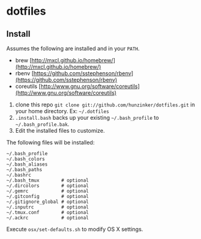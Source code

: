 dotfiles
========

## Install

Assumes the following are installed and in your `PATH`.

  - brew [http://mxcl.github.io/homebrew/](http://mxcl.github.io/homebrew/)
  - rbenv [https://github.com/sstephenson/rbenv](https://github.com/sstephenson/rbenv)
  - coreutils [http://www.gnu.org/software/coreutils](http://www.gnu.org/software/coreutils)

1. clone this repo `git clone git://github.com/hunzinker/dotfiles.git` in your home directory. Ex: `~/.dotfiles`
2. `.install.bash` backs up your existing `~/.bash_profile` to `~/.bash_profile.bak`.
3. Edit the installed files to customize.

The following files will be installed:

```
~/.bash_profile
~/.bash_colors
~/.bash_aliases
~/.bash_paths
~/.bashrc
~/.bash_tmux        # optional
~/.dircolors        # optional
~/.gemrc            # optional
~/.gitconfig        # optional
~/.gitignore_global # optional
~/.inputrc          # optional
~/.tmux.conf        # optional
~/.ackrc            # optional
```

Execute `osx/set-defaults.sh` to modify OS X settings.
